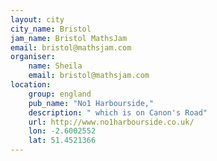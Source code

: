 ```yaml
---
layout: city                                           
city_name: Bristol                                                               
jam_name: Bristol MathsJam
email: bristol@mathsjam.com
organiser:
    name: Sheila
    email: bristol@mathsjam.com
location:
    group: england
    pub_name: "No1 Harbourside,"
    description: " which is on Canon's Road"
    url: http://www.no1harbourside.co.uk/
    lon: -2.6002552
    lat: 51.4521366
---
```

